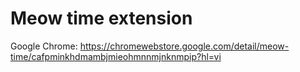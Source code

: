 # Meow time extension

Google Chrome: https://chromewebstore.google.com/detail/meow-time/cafpminkhdmambjmieohmnnmjnknmpip?hl=vi

